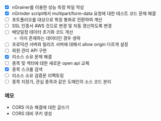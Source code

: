 
- [x] nGrainer를 이용한 성능 측정 파일 작성
- [x] nGrinder script에서 multipart/form-data 요청에 대한 테스트 코드 문제 해결
- [ ] 포트폴리오를 대상으로 특정 통화로 전환하여 계산
- [ ] SSL 인증서 AWS 것으로 변경 및 자동 갱신하도록 변경
- [ ] 배당일정 데이터 초기화 코드 개선
	- 이미 존재하는 데이터인 경우 생략
- [ ] 프로덕션 서버와 릴리즈 서버에 대해서 allow origin 다르게 설정
- [ ] 회원 관리 API 구현
- [x] 리소스 소유 문제 해결
- [ ] 종목 및 섹터에 대한 새로운 open api 교체
- [x] 종목 스크롤 검색
- [ ] 리소스 소유 검증문 리팩토링
- [ ] 종목 지정가, 관심 종목과 같은 도메인의 소스 코드 분리

### 메모
- CORS 이슈 해결에 대한 글쓰기
- CORS 대비 쿠키 생성
